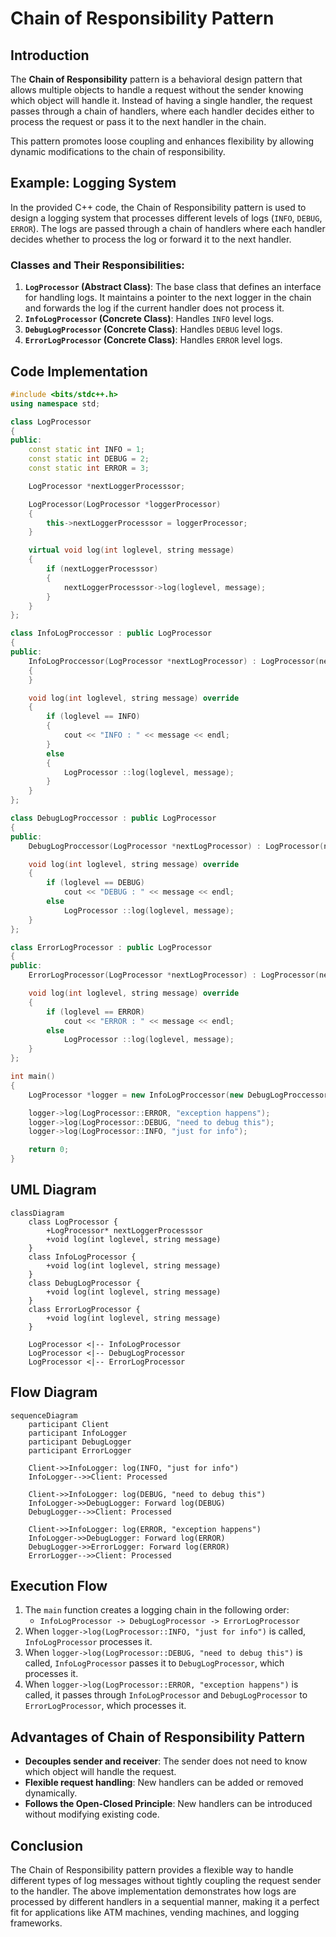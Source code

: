 # Chain of Responsibility Pattern

## Introduction
The **Chain of Responsibility** pattern is a behavioral design pattern that allows multiple objects to handle a request without the sender knowing which object will handle it. Instead of having a single handler, the request passes through a chain of handlers, where each handler decides either to process the request or pass it to the next handler in the chain.

This pattern promotes loose coupling and enhances flexibility by allowing dynamic modifications to the chain of responsibility.

## Example: Logging System
In the provided C++ code, the Chain of Responsibility pattern is used to design a logging system that processes different levels of logs (`INFO`, `DEBUG`, `ERROR`). The logs are passed through a chain of handlers where each handler decides whether to process the log or forward it to the next handler.

### **Classes and Their Responsibilities:**
1. **`LogProcessor` (Abstract Class)**: The base class that defines an interface for handling logs. It maintains a pointer to the next logger in the chain and forwards the log if the current handler does not process it.
2. **`InfoLogProcessor` (Concrete Class)**: Handles `INFO` level logs.
3. **`DebugLogProcessor` (Concrete Class)**: Handles `DEBUG` level logs.
4. **`ErrorLogProcessor` (Concrete Class)**: Handles `ERROR` level logs.

## Code Implementation
```cpp
#include <bits/stdc++.h>
using namespace std;

class LogProcessor
{
public:
    const static int INFO = 1;
    const static int DEBUG = 2;
    const static int ERROR = 3;

    LogProcessor *nextLoggerProcesssor;

    LogProcessor(LogProcessor *loggerProcessor)
    {
        this->nextLoggerProcesssor = loggerProcessor;
    }

    virtual void log(int loglevel, string message)
    {
        if (nextLoggerProcesssor)
        {
            nextLoggerProcesssor->log(loglevel, message);
        }
    }
};

class InfoLogProccessor : public LogProcessor
{
public:
    InfoLogProccessor(LogProcessor *nextLogProcessor) : LogProcessor(nextLogProcessor)
    {
    }

    void log(int loglevel, string message) override
    {
        if (loglevel == INFO)
        {
            cout << "INFO : " << message << endl;
        }
        else
        {
            LogProcessor ::log(loglevel, message);
        }
    }
};

class DebugLogProccessor : public LogProcessor
{
public:
    DebugLogProccessor(LogProcessor *nextLogProcessor) : LogProcessor(nextLogProcessor) {}

    void log(int loglevel, string message) override
    {
        if (loglevel == DEBUG)
            cout << "DEBUG : " << message << endl;
        else
            LogProcessor ::log(loglevel, message);
    }
};

class ErrorLogProcessor : public LogProcessor
{
public:
    ErrorLogProcessor(LogProcessor *nextLogProcessor) : LogProcessor(nextLogProcessor) {}

    void log(int loglevel, string message) override
    {
        if (loglevel == ERROR)
            cout << "ERROR : " << message << endl;
        else
            LogProcessor ::log(loglevel, message);
    }
};

int main()
{
    LogProcessor *logger = new InfoLogProccessor(new DebugLogProccessor(new ErrorLogProcessor(NULL)));

    logger->log(LogProcessor::ERROR, "exception happens");
    logger->log(LogProcessor::DEBUG, "need to debug this");
    logger->log(LogProcessor::INFO, "just for info");

    return 0;
}
```

## **UML Diagram**

```mermaid
classDiagram
    class LogProcessor {
        +LogProcessor* nextLoggerProcesssor
        +void log(int loglevel, string message)
    }
    class InfoLogProcessor {
        +void log(int loglevel, string message)
    }
    class DebugLogProcessor {
        +void log(int loglevel, string message)
    }
    class ErrorLogProcessor {
        +void log(int loglevel, string message)
    }

    LogProcessor <|-- InfoLogProcessor
    LogProcessor <|-- DebugLogProcessor
    LogProcessor <|-- ErrorLogProcessor
```

## **Flow Diagram**

```mermaid
sequenceDiagram
    participant Client
    participant InfoLogger
    participant DebugLogger
    participant ErrorLogger

    Client->>InfoLogger: log(INFO, "just for info")
    InfoLogger-->>Client: Processed

    Client->>InfoLogger: log(DEBUG, "need to debug this")
    InfoLogger->>DebugLogger: Forward log(DEBUG)
    DebugLogger-->>Client: Processed

    Client->>InfoLogger: log(ERROR, "exception happens")
    InfoLogger->>DebugLogger: Forward log(ERROR)
    DebugLogger->>ErrorLogger: Forward log(ERROR)
    ErrorLogger-->>Client: Processed
```

## **Execution Flow**
1. The `main` function creates a logging chain in the following order:
   - `InfoLogProcessor -> DebugLogProcessor -> ErrorLogProcessor`
2. When `logger->log(LogProcessor::INFO, "just for info")` is called, `InfoLogProcessor` processes it.
3. When `logger->log(LogProcessor::DEBUG, "need to debug this")` is called, `InfoLogProcessor` passes it to `DebugLogProcessor`, which processes it.
4. When `logger->log(LogProcessor::ERROR, "exception happens")` is called, it passes through `InfoLogProcessor` and `DebugLogProcessor` to `ErrorLogProcessor`, which processes it.

## **Advantages of Chain of Responsibility Pattern**
- **Decouples sender and receiver**: The sender does not need to know which object will handle the request.
- **Flexible request handling**: New handlers can be added or removed dynamically.
- **Follows the Open-Closed Principle**: New handlers can be introduced without modifying existing code.

## **Conclusion**
The Chain of Responsibility pattern provides a flexible way to handle different types of log messages without tightly coupling the request sender to the handler. The above implementation demonstrates how logs are processed by different handlers in a sequential manner, making it a perfect fit for applications like ATM machines, vending machines, and logging frameworks.


